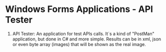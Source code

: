 # Windows Forms Applications - API Tester

1. API Tester:  An application for test APIs calls. It´s a kind of "PostMan" application, but done in C# and more simple.
                Results can be in xml, json or even byte array (images) that will be shown as the real image.
                
                

